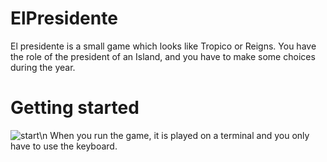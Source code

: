 # ElPresidente

El presidente is a small game which looks like Tropico or Reigns. You have the role of the president of an Island, and you have to make some choices during the year.

# Getting started 

![start](https://user-images.githubusercontent.com/63605419/110220716-c8f4a500-7ec7-11eb-9bd8-fabe558f5c01.jpg)\n
When you run the game, it is played on a terminal and you only have to use the keyboard. 
